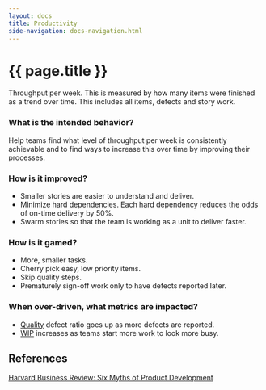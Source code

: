 ```yaml
---
layout: docs
title: Productivity
side-navigation: docs-navigation.html
---
```


# {{ page.title }}

Throughput per week. This is measured by how many
items were finished as a trend over time. This includes all items,
defects and story work.

### What is the intended behavior?

Help teams find what level of throughput per week is consistently achievable and
to find ways to increase this over time by improving their processes.

### How is it improved?

- Smaller stories are easier to understand and deliver.
- Minimize hard dependencies. Each hard dependency reduces the odds of on-time
  delivery by 50%.
- Swarm stories so that the team is working as a unit to deliver faster.

### How is it gamed?

- More, smaller tasks.
- Cherry pick easy, low priority items.
- Skip quality steps.
- Prematurely sign-off work only to have defects reported later.

### When over-driven, what metrics are impacted?

- [Quality](./quality.html) defect ratio goes up as more defects are reported.
- [WIP](./work-in-progress.html) increases as teams start more work to look more
  busy.

## References

[Harvard Business Review: Six Myths of Product Development](https://hbr.org/2012/05/six-myths-of-product-development)


